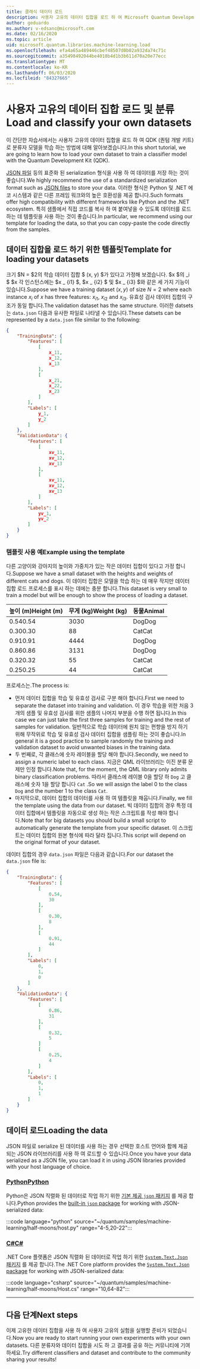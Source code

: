 ```yaml
---
title: 클래식 데이터 로드
description: 사용자 고유의 데이터 집합을 로드 하 여 Microsoft Quantum Development Kit (QDK)로 분류자 모델을 학습 하는 방법을 알아봅니다.
author: geduardo
ms.author: v-edsanc@microsoft.com
ms.date: 02/16/2020
ms.topic: article
uid: microsoft.quantum.libraries.machine-learning.load
ms.openlocfilehash: efa4a65a489446cbef48507d0b02a932da74c71c
ms.sourcegitcommit: a35498492044be4018b4d1b3b611d70a20e77ecc
ms.translationtype: MT
ms.contentlocale: ko-KR
ms.lasthandoff: 06/03/2020
ms.locfileid: "84327665"
---
```

# <a name="load-and-classify-your-own-datasets"></a><span data-ttu-id="3b1b1-103">사용자 고유의 데이터 집합 로드 및 분류</span><span class="sxs-lookup"><span data-stu-id="3b1b1-103">Load and classify your own datasets</span></span>

<span data-ttu-id="3b1b1-104">이 간단한 자습서에서는 사용자 고유의 데이터 집합을 로드 하 여 QDK (퀀텀 개발 키트)로 분류자 모델을 학습 하는 방법에 대해 알아보겠습니다.</span><span class="sxs-lookup"><span data-stu-id="3b1b1-104">In this short tutorial, we are going to learn how to load your own dataset to train a classifier model with the Quantum Development Kit (QDK).</span></span>

<span data-ttu-id="3b1b1-105">[JSON 파일](https://en.wikipedia.org/wiki/JSON) 등의 표준화 된 serialization 형식을 사용 하 여 데이터를 저장 하는 것이 좋습니다.</span><span class="sxs-lookup"><span data-stu-id="3b1b1-105">We highly recommend the use of a standardized serialization format such as [JSON files](https://en.wikipedia.org/wiki/JSON) to store your data.</span></span>
<span data-ttu-id="3b1b1-106">이러한 형식은 Python 및 .NET 에코 시스템과 같은 다른 프레임 워크와의 높은 호환성을 제공 합니다.</span><span class="sxs-lookup"><span data-stu-id="3b1b1-106">Such formats offer high compatibility with different frameworks like Python and the .NET ecosystem.</span></span>
<span data-ttu-id="3b1b1-107">특히 샘플에서 직접 코드를 복사 하 여 붙여넣을 수 있도록 데이터를 로드 하는 데 템플릿을 사용 하는 것이 좋습니다.</span><span class="sxs-lookup"><span data-stu-id="3b1b1-107">In particular, we recommend using our template for loading the data, so that you can copy-paste the code directly from the samples.</span></span>

## <a name="template-for-loading-your-datasets"></a><span data-ttu-id="3b1b1-108">데이터 집합을 로드 하기 위한 템플릿</span><span class="sxs-lookup"><span data-stu-id="3b1b1-108">Template for loading your datasets</span></span>

<span data-ttu-id="3b1b1-109">크기 $N = $2의 학습 데이터 집합 $ (x, y) $가 있다고 가정해 보겠습니다. $x $의 _i $ $x 각 인스턴스에는 $x _ {i1} $, $x _ {i2} $ 및 $x _ {i3} $와 같은 세 가지 기능이 있습니다.</span><span class="sxs-lookup"><span data-stu-id="3b1b1-109">Suppose we have a training dataset $(x, y)$ of size $N=2$ where each instance $x_i$ of $x$ has three features: $x_{i1}$, $x_{i2}$ and $x_{i3}$.</span></span>
<span data-ttu-id="3b1b1-110">유효성 검사 데이터 집합의 구조가 동일 합니다.</span><span class="sxs-lookup"><span data-stu-id="3b1b1-110">The validation dataset has the same structure.</span></span>
<span data-ttu-id="3b1b1-111">이러한 datsets는 `data.json` 다음과 유사한 파일로 나타낼 수 있습니다.</span><span class="sxs-lookup"><span data-stu-id="3b1b1-111">These datsets can be represented by a `data.json` file similar to the following:</span></span>

```json
{
    "TrainingData": {
        "Features": [
            [
                x_11,
                x_12,
                x_13
            ],
            [
                x_21,
                x_22,
                x_23
            ]
        ],
        "Labels": [
            y_1,
            y_2
        ]
    },
    "ValidationData": {
        "Features": [
            [
                xv_11,
                xv_12,
                xv_13
            ],
            [
                xv_11,
                xv_12,
                xv_13
            ]
        ],
        "Labels": [
            yv_1,
            yv_2
        ]
    }
}
```

### <a name="example-using-the-template"></a><span data-ttu-id="3b1b1-112">템플릿 사용 예</span><span class="sxs-lookup"><span data-stu-id="3b1b1-112">Example using the template</span></span>

<span data-ttu-id="3b1b1-113">다른 고양이와 강아지의 높이와 가중치가 있는 작은 데이터 집합이 있다고 가정 합니다.</span><span class="sxs-lookup"><span data-stu-id="3b1b1-113">Suppose we have a small dataset with the heights and weights of different cats and dogs.</span></span> <span data-ttu-id="3b1b1-114">이 데이터 집합은 모델을 학습 하는 데 매우 작지만 데이터 집합 로드 프로세스를 표시 하는 데에는 충분 합니다.</span><span class="sxs-lookup"><span data-stu-id="3b1b1-114">This dataset is very small to train a model but will be enough to show the process of loading a dataset.</span></span>

| <span data-ttu-id="3b1b1-115">높이 (m)</span><span class="sxs-lookup"><span data-stu-id="3b1b1-115">Height (m)</span></span> | <span data-ttu-id="3b1b1-116">무게 (kg)</span><span class="sxs-lookup"><span data-stu-id="3b1b1-116">Weight (kg)</span></span> | <span data-ttu-id="3b1b1-117">동물</span><span class="sxs-lookup"><span data-stu-id="3b1b1-117">Animal</span></span> |
|-----------|------------|--------|
| <span data-ttu-id="3b1b1-118">0.54</span><span class="sxs-lookup"><span data-stu-id="3b1b1-118">0.54</span></span>      | <span data-ttu-id="3b1b1-119">30</span><span class="sxs-lookup"><span data-stu-id="3b1b1-119">30</span></span>         | <span data-ttu-id="3b1b1-120">Dog</span><span class="sxs-lookup"><span data-stu-id="3b1b1-120">Dog</span></span>    |
| <span data-ttu-id="3b1b1-121">0.30</span><span class="sxs-lookup"><span data-stu-id="3b1b1-121">0.30</span></span>      | <span data-ttu-id="3b1b1-122">8</span><span class="sxs-lookup"><span data-stu-id="3b1b1-122">8</span></span>          | <span data-ttu-id="3b1b1-123">Cat</span><span class="sxs-lookup"><span data-stu-id="3b1b1-123">Cat</span></span>    |
| <span data-ttu-id="3b1b1-124">0.91</span><span class="sxs-lookup"><span data-stu-id="3b1b1-124">0.91</span></span>      | <span data-ttu-id="3b1b1-125">44</span><span class="sxs-lookup"><span data-stu-id="3b1b1-125">44</span></span>         | <span data-ttu-id="3b1b1-126">Dog</span><span class="sxs-lookup"><span data-stu-id="3b1b1-126">Dog</span></span>    |
| <span data-ttu-id="3b1b1-127">0.86</span><span class="sxs-lookup"><span data-stu-id="3b1b1-127">0.86</span></span>      | <span data-ttu-id="3b1b1-128">31</span><span class="sxs-lookup"><span data-stu-id="3b1b1-128">31</span></span>          | <span data-ttu-id="3b1b1-129">Dog</span><span class="sxs-lookup"><span data-stu-id="3b1b1-129">Dog</span></span>    |
| <span data-ttu-id="3b1b1-130">0.32</span><span class="sxs-lookup"><span data-stu-id="3b1b1-130">0.32</span></span>      | <span data-ttu-id="3b1b1-131">5</span><span class="sxs-lookup"><span data-stu-id="3b1b1-131">5</span></span>         | <span data-ttu-id="3b1b1-132">Cat</span><span class="sxs-lookup"><span data-stu-id="3b1b1-132">Cat</span></span>    |
| <span data-ttu-id="3b1b1-133">0.25</span><span class="sxs-lookup"><span data-stu-id="3b1b1-133">0.25</span></span>      | <span data-ttu-id="3b1b1-134">4</span><span class="sxs-lookup"><span data-stu-id="3b1b1-134">4</span></span>          | <span data-ttu-id="3b1b1-135">Cat</span><span class="sxs-lookup"><span data-stu-id="3b1b1-135">Cat</span></span>    |

<span data-ttu-id="3b1b1-136">프로세스는.</span><span class="sxs-lookup"><span data-stu-id="3b1b1-136">The process is:</span></span>

- <span data-ttu-id="3b1b1-137">먼저 데이터 집합을 학습 및 유효성 검사로 구분 해야 합니다.</span><span class="sxs-lookup"><span data-stu-id="3b1b1-137">First we need to separate the dataset into training and validation.</span></span> <span data-ttu-id="3b1b1-138">이 경우 학습을 위한 처음 3 개의 샘플 및 유효성 검사를 위한 샘플의 나머지 부분을 수행 하면 됩니다.</span><span class="sxs-lookup"><span data-stu-id="3b1b1-138">In this case we can just take the first three samples for training and the rest of samples for validation.</span></span> <span data-ttu-id="3b1b1-139">일반적으로 학습 데이터에 원치 않는 편향을 방지 하기 위해 무작위로 학습 및 유효성 검사 데이터 집합을 샘플링 하는 것이 좋습니다.</span><span class="sxs-lookup"><span data-stu-id="3b1b1-139">In general it is a good practice to sample randomly the training and validation dataset to avoid unwanted biases in the training data.</span></span>
- <span data-ttu-id="3b1b1-140">두 번째로, 각 클래스에 숫자 레이블을 할당 해야 합니다.</span><span class="sxs-lookup"><span data-stu-id="3b1b1-140">Secondly, we need to assign a numeric label to each class.</span></span> <span data-ttu-id="3b1b1-141">지금은 QML 라이브러리는 이진 분류 문제만 인정 합니다.</span><span class="sxs-lookup"><span data-stu-id="3b1b1-141">Note that, for the moment, the QML library only admits binary classification problems.</span></span> <span data-ttu-id="3b1b1-142">따라서 클래스에 레이블 0을 할당 하 `Dog` 고 클래스에 숫자 1을 할당 합니다 `Cat` .</span><span class="sxs-lookup"><span data-stu-id="3b1b1-142">So we will assign the label 0 to the class `Dog` and the number 1 to the class `Cat`.</span></span>
- <span data-ttu-id="3b1b1-143">마지막으로, 데이터 집합의 데이터를 사용 하 여 템플릿을 채웁니다.</span><span class="sxs-lookup"><span data-stu-id="3b1b1-143">Finally, we fill the template using the data from our dataset.</span></span> <span data-ttu-id="3b1b1-144">빅 데이터 집합의 경우 특정 데이터 집합에서 템플릿을 자동으로 생성 하는 작은 스크립트를 작성 해야 합니다.</span><span class="sxs-lookup"><span data-stu-id="3b1b1-144">Note that for big datasets you should build a small script to automatically generate the template from your specific dataset.</span></span> <span data-ttu-id="3b1b1-145">이 스크립트는 데이터 집합의 원본 형식에 따라 달라 집니다.</span><span class="sxs-lookup"><span data-stu-id="3b1b1-145">This script will depend on the original format of your dataset.</span></span>

<span data-ttu-id="3b1b1-146">데이터 집합의 경우 `data.json` 파일은 다음과 같습니다.</span><span class="sxs-lookup"><span data-stu-id="3b1b1-146">For our dataset the `data.json` file is:</span></span>

```json
{
    "TrainingData": {
        "Features": [
            [
                0.54,
                30
            ],
            [
                0.30,
                8
            ],
            [
                0.91,
                44
            ]
        ],
        "Labels": [
            0,
            1,
            0
        ]
    },
    "ValidationData": {
        "Features": [
            [
                0.86,
                31
            ],
            [
                0.32,
                5
            ]
            [
                0.25,
                4
            ]
        ],
        "Labels": [
            0,
            1,
            1
        ]
    }
}

```

## <a name="loading-the-data"></a><span data-ttu-id="3b1b1-147">데이터 로드</span><span class="sxs-lookup"><span data-stu-id="3b1b1-147">Loading the data</span></span>

<span data-ttu-id="3b1b1-148">JSON 파일로 serialize 된 데이터를 사용 하는 경우 선택한 호스트 언어와 함께 제공 되는 JSON 라이브러리를 사용 하 여 로드할 수 있습니다.</span><span class="sxs-lookup"><span data-stu-id="3b1b1-148">Once you have your data serialized as a JSON file, you can load it in using JSON libraries provided with your host language of choice.</span></span>

### <a name="python"></a>[<span data-ttu-id="3b1b1-149">Python</span><span class="sxs-lookup"><span data-stu-id="3b1b1-149">Python</span></span>](#tab/tabid-python)

<span data-ttu-id="3b1b1-150">Python은 JSON 직렬화 된 데이터로 작업 하기 위한 [기본 제공 `json` 패키지](https://docs.python.org/3.7/library/json.html) 를 제공 합니다.</span><span class="sxs-lookup"><span data-stu-id="3b1b1-150">Python provides the [built-in `json` package](https://docs.python.org/3.7/library/json.html) for working with JSON-serialized data:</span></span>

:::code language="python" source="~/quantum/samples/machine-learning/half-moons/host.py" range="4-5,20-22":::

### <a name="c"></a>[<span data-ttu-id="3b1b1-151">C#</span><span class="sxs-lookup"><span data-stu-id="3b1b1-151">C#</span></span>](#tab/tabid-csharp)

<span data-ttu-id="3b1b1-152">.NET Core 플랫폼은 JSON 직렬화 된 데이터로 작업 하기 위한 [ `System.Text.Json` 패키지](https://www.nuget.org/packages/System.Text.Json) 를 제공 합니다.</span><span class="sxs-lookup"><span data-stu-id="3b1b1-152">The .NET Core platform provides the [`System.Text.Json` package](https://www.nuget.org/packages/System.Text.Json) for working with JSON-serialized data:</span></span>

:::code language="csharp" source="~/quantum/samples/machine-learning/half-moons/Host.cs" range="10,64-82":::

***

## <a name="next-steps"></a><span data-ttu-id="3b1b1-153">다음 단계</span><span class="sxs-lookup"><span data-stu-id="3b1b1-153">Next steps</span></span>

<span data-ttu-id="3b1b1-154">이제 고유한 데이터 집합을 사용 하 여 사용자 고유의 실험을 실행할 준비가 되었습니다.</span><span class="sxs-lookup"><span data-stu-id="3b1b1-154">Now you are ready to start running your own experiments with your own datasets.</span></span> <span data-ttu-id="3b1b1-155">다른 분류자와 데이터 집합을 시도 하 고 결과를 공유 하는 커뮤니티에 기여 하세요.</span><span class="sxs-lookup"><span data-stu-id="3b1b1-155">Try different classifiers and dataset and contribute to the community sharing your results!</span></span>
